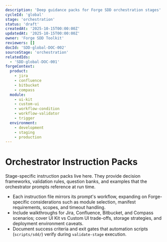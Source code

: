 ```yaml
---
description: 'Deep guidance packs for Forge SDD orchestration stages'
cycleId: 'global'
stage: 'orchestration'
status: 'draft'
createdAt: '2025-10-15T00:00:00Z'
updatedAt: '2025-10-15T00:00:00Z'
owner: 'Forge SDD Toolkit'
reviewers: []
docId: 'SDD-global-DOC-002'
sourceStage: 'orchestration'
relatedIds:
  - 'SDD-global-DOC-001'
forgeContext:
  product:
    - jira
    - confluence
    - bitbucket
    - compass
  module:
    - ui-kit
    - custom-ui
    - workflow-condition
    - workflow-validator
    - trigger
  environment:
    - development
    - staging
    - production
---
```


# Orchestrator Instruction Packs

Stage-specific instruction packs live here. They provide decision frameworks, validation rules, question banks, and examples that the orchestrator prompts reference at run time.

- Each instruction file mirrors its prompt's workflow, expanding on Forge-specific considerations such as module selection, manifest requirements, scopes, and timeout handling.
- Include walkthroughs for Jira, Confluence, Bitbucket, and Compass scenarios; cover UI Kit vs Custom UI trade-offs, storage strategies, and deployment environment caveats.
- Document success criteria and exit gates that automation scripts (`scripts/sdd/`) verify during `validate-stage` execution.
